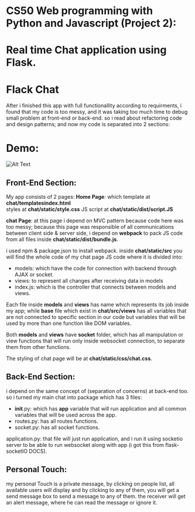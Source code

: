 # CS50 Web programming with Python and Javascript (Project 2):
# Real time Chat application using Flask.

# Flack Chat
After i finished this app with full functionallity according to requirments, i found that my code is too messy, and it was taking too much time to debug small problem at front-end or back-end.
so i read about refactoring code and design patterns; and now my code is separated into 2 sections:

# Demo:
![Alt Text](https://media.giphy.com/media/Qu73SOGNSOAWscndna/giphy.gif)

## Front-End Section:
My app consists of 2 pages:
**Home Page**: which template at **chat/templatesindex.html**  
                     styles at **chat/static/style.css**
                     JS script at **chat/static/dist/script.JS**


**chat Page**: at this page i depend on MVC pattern because code here was too messy; because this page was responsible of all communications between client side & server side, i depend on **webpack** to pack JS code from all files inside **chat/static/dist/bundle.js**.

i used npm & package.json to install webpack.
inside **chat/static/src** you will find the whole code of my chat page JS code
where it is divided into:
- models: which have the code for connection with backend through AJAX or socket.
- views: to represent all changes after receiving data in models
- index.js: which is the controller that connects between models and views. 

Each file inside **models** and **views** has name which represents its job inside my app; while **base** file which exist in **chat/src/views** has all variables that are not connected to specific section in our code but variables that will be used by more than one function like DOM variables.

Both **models** and **views** have **socket** folder, which has all manipulation or view functions that will run only inside websocket connection, to separate them from other functions.

The styling of chat page will be at **chat/static/css/chat.css**.

## Back-End Section:
i depend on the same concept of (separation of concerns) at back-end too.
so i turned my main chat into package which has 3 files:
- __init__.py: which has **app** variable that will run application and all common variables that will be used across the app.
- routes.py: has all routes functions.
- socket.py: has all socket functions.

application.py: that file will just run application, and i run it using socketio server to be able to run websocket along with app (i got this from flask-socketIO DOCS).

## Personal Touch:
my personal Touch is a private message, by clicking on people list, all available users will display and by clicking to any of them, you will get a send message box to send a message to any of them.
the receiver will get an alert message, where he can read the message or ignore it.
